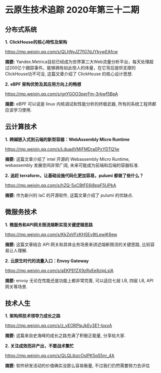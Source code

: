 # 云原生技术追踪 2020年第三十二期

## 分布式系统

**1.** **ClickHouse的核心特性及架构**

https://mp.weixin.qq.com/s/QLhNyJZ7fG7dJYkywEAfcw

**摘要:** Yandex.Metrica目前已经成为世界第三大Web流量分析平台，每天处理超过200亿个跟踪事件。能够拥有如此惊人的体量，在它背后提供支撑的ClickHouse功不可没, 这篇文章介绍了 ClickHouse 的核心设计思想.

**2.** **eBPF 架构优势及其应用方向上的畅想**

https://mp.weixin.qq.com/s/gnYGOO3perFm-3rkwf5BpA

**摘要:** eBPF 可以说是 linux 内核调试和性能分析的终极武器, 所有的系统工程师都应该学习使用.

## 云计算技术

**1.** **跨越嵌入式到云端的新型容器：WebAssembly Micro Runtime**

https://mp.weixin.qq.com/s/LduadVMjFMDra0PxYDTQ1w

**摘要:** 这篇文章介绍了 intel 开源的 Webassembly Micro Runtime, webassembly 发展空间非常广阔, 未来可能成为前端和后端的容器标准. 

**2.** **追赶 terraform，让基础设施代码化更加容易，pulumi 都做了些什么？**

https://mp.weixin.qq.com/s/hZQ-5xCBtFE6i8ppF5UPkA

**摘要:** 作为新兴的 IaC 的开源软件, 这篇文章介绍了 pulumi 的优缺点.

## 微服务技术

**1.** **微服务和API网关限流熔断实现关键逻辑思路**

https://mp.weixin.qq.com/s/KkZeVFzKHSEv8tLewiK6ew

**摘要:** 这篇文章结合 API 网关和具体业务场景来讲述熔断限流的关键思路, 比较容易让人理解.

**2.** **云原生时代的流量入口：Envoy Gateway**

https://mp.weixin.qq.com/s/aEKPEfZX9zRxEe8zipLslA

**摘要:** envoy 无论在性能还是功能上都非常完善, 可以适应七层 LB, 四层 LB, API 网关等场景.

## 技术人生

**1.** **架构师技术领导力成长之路**

https://mp.weixin.qq.com/s/z_yEORPlpJkEy3E1-IoxxA

**摘要:** 这篇来自史海峰的成长之路充满了积极正能量, 分享给大家.

**2.** **关注成效而非产出，不要战术繁忙**

https://mp.weixin.qq.com/s/QLQLibzcOslPK5qS5nr_4A

**摘要:** 软件研发活动的价值确实没那么容易衡量, 不过我们仍然需要努力去评估
